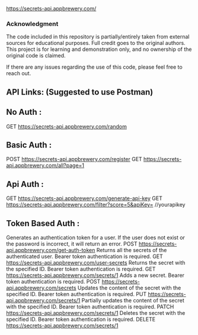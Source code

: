 https://secrets-api.appbrewery.com/

### Acknowledgment

The code included in this repository is partially/entirely taken from external sources for educational purposes. Full credit goes to the original authors. This project is for learning and demonstration only, and no ownership of the original code is claimed.

If there are any issues regarding the use of this code, please feel free to reach out.


## API Links: (Suggested to use Postman)

## No Auth :
GET https://secrets-api.appbrewery.com/random

## Basic Auth :
POST https://secrets-api.appbrewery.com/register
GET https://secrets-api.appbrewery.com/all?page=1

## Api Auth :
GET https://secrets-api.appbrewery.com/generate-api-key
GET https://secrets-api.appbrewery.com/filter?score=5&apiKey= //yourapikey

## Token Based Auth :
Generates an authentication token for a user. If the user does not exist or the password is incorrect, it will return an error.
POST https://secrets-api.appbrewery.com/get-auth-token
Returns all the secrets of the authenticated user. Bearer token authentication is required.
GET https://secrets-api.appbrewery.com/user-secrets
Returns the secret with the specified ID. Bearer token authentication is required.
GET https://secrets-api.appbrewery.com/secrets/1
Adds a new secret. Bearer token authentication is required.
POST https://secrets-api.appbrewery.com/secrets
Updates the content of the secret with the specified ID. Bearer token authentication is required.
PUT https://secrets-api.appbrewery.com/secrets/1
Partially updates the content of the secret with the specified ID. Bearer token authentication is required.
PATCH https://secrets-api.appbrewery.com/secrets/1
Deletes the secret with the specified ID. Bearer token authentication is required.
DELETE https://secrets-api.appbrewery.com/secrets/1


